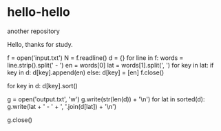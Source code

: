 # hello-hello
another repository

Hello, thanks for study.

f = open('input.txt')
N = f.readline()
d = {}
for line in f:
    words = line.strip().split(' - ')
    en = words[0]
    lat = words[1].split(', ')
    for key in lat:
        if key in d:
            d[key].append(en)
        else:
            d[key] = [en]
f.close()

for key in d:
    d[key].sort()


g = open('output.txt', 'w')
g.write(str(len(d)) + '\n')
for lat in sorted(d):
    g.write(lat + ' - ' + ', '.join(d[lat]) + '\n')

g.close()
